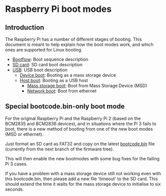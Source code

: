 # Raspberry Pi boot modes

## Introduction

The Raspberry Pi has a number of different stages of booting. This document is meant to help explain how the boot modes work, and which ones are supported for Linux booting.

* [Bootflow](bootflow.md): Boot sequence description
* [SD card](sdcard.md): SD card boot description
* [USB](usb.md): USB boot description
  * [Device boot](device.md): Booting as a mass storage device
  * [Host boot](host.md): Booting as a USB host
    * [Mass storage boot](msd.md): Boot from Mass Storage Device (MSD)
    * [Network boot](net.md): Boot from ethernet

## Special bootcode.bin-only boot mode

For the original Raspberry Pi and the Raspberry Pi 2 (based on the BCM2835 and BCM2836 devices), and in situations where the Pi 3 fails to boot, there is a new method of booting from one of the new boot modes (MSD or ethernet).

Just format an SD card as FAT32 and copy on the latest [bootcode.bin](https://github.com/raspberrypi/firmware/raw/next/boot/bootcode.bin) file (currently from the next branch of the firmware tree). 

This will then enable the new bootmodes with some bug fixes for the failing Pi 3 cases.

If you have a problem with a mass storage device still not working even with this bootcode.bin, then please add a new file 'timeout' to the SD card. This should extend the time it waits for the mass storage device to initialise to six seconds.
